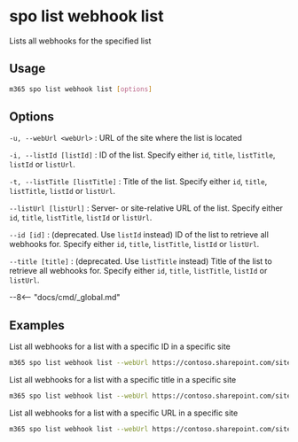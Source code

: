 # spo list webhook list

Lists all webhooks for the specified list

## Usage

```sh
m365 spo list webhook list [options]
```

## Options

`-u, --webUrl <webUrl>`
: URL of the site where the list is located

`-i, --listId [listId]`
: ID of the list. Specify either `id`, `title`, `listTitle`, `listId` or `listUrl`.

`-t, --listTitle [listTitle]`
: Title of the list. Specify either `id`, `title`, `listTitle`, `listId` or `listUrl`.

`--listUrl [listUrl]`
: Server- or site-relative URL of the list. Specify either `id`, `title`, `listTitle`, `listId` or `listUrl`.

`--id [id]`
: (deprecated. Use `listId` instead) ID of the list to retrieve all webhooks for. Specify either `id`, `title`, `listTitle`, `listId` or `listUrl`.

`--title [title]`
: (deprecated. Use `listTitle` instead) Title of the list to retrieve all webhooks for. Specify either `id`, `title`, `listTitle`, `listId` or `listUrl`.

--8<-- "docs/cmd/_global.md"

## Examples

List all webhooks for a list with a specific ID in a specific site

```sh
m365 spo list webhook list --webUrl https://contoso.sharepoint.com/sites/project-x --listId 0cd891ef-afce-4e55-b836-fce03286cccf
```

List all webhooks for a list with a specific title in a specific site

```sh
m365 spo list webhook list --webUrl https://contoso.sharepoint.com/sites/project-x --listTitle Documents
```

List all webhooks for a list with a specific URL in a specific site

```sh
m365 spo list webhook list --webUrl https://contoso.sharepoint.com/sites/project-x --listUrl '/sites/project-x/Documents'
```
